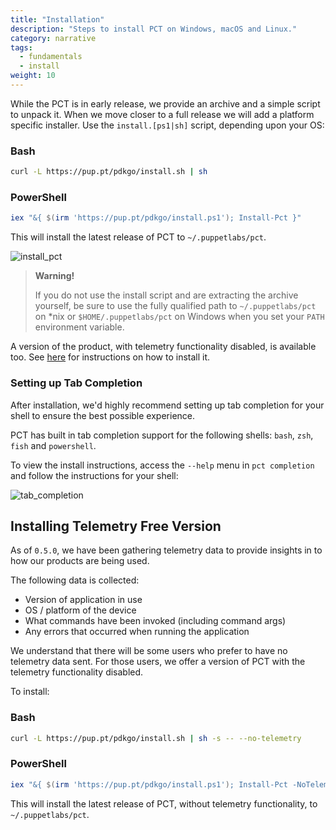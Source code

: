 ```yaml
---
title: "Installation"
description: "Steps to install PCT on Windows, macOS and Linux."
category: narrative
tags:
  - fundamentals
  - install
weight: 10
---
```


While the PCT is in early release, we provide an archive and a simple script to unpack it. When we move closer to a full release we will add a platform specific installer. Use the `install.[ps1|sh]` script, depending upon your OS:

### Bash

```bash
curl -L https://pup.pt/pdkgo/install.sh | sh
```

### PowerShell

```powershell
iex "&{ $(irm 'https://pup.pt/pdkgo/install.ps1'); Install-Pct }"
```

This will install the latest release of PCT to `~/.puppetlabs/pct`.

![install_pct](https://github.com/puppetlabs/pdkgo/blob/main/docs/_resources/install_and_export_path.gif?raw=true)

> **Warning!**
>
> If you do not use the install script and are extracting the archive yourself, be sure to use the fully qualified path to `~/.puppetlabs/pct` on *nix or `$HOME/.puppetlabs/pct` on Windows when you set your `PATH` environment variable.

A version of the product, with telemetry functionality disabled, is available too.
See [here](#installing-telemetry-free-version) for instructions on how to install it.

### Setting up Tab Completion

After installation, we'd highly recommend setting up tab completion for your shell to ensure the best possible experience.

PCT has built in tab completion support for the following shells: `bash`, `zsh`, `fish` and `powershell`.

To view the install instructions, access the `--help` menu in `pct completion` and follow the instructions for your shell:

![tab_completion](https://github.com/puppetlabs/pdkgo/blob/main/docs/_resources/completion_setup.gif?raw=true)

## Installing Telemetry Free Version

As of `0.5.0`, we have been gathering telemetry data to provide insights in to how our products are being used.

The following data is collected:

- Version of application in use
- OS / platform of the device
- What commands have been invoked (including command args)
- Any errors that occurred when running the application

We understand that there will be some users who prefer to have no telemetry data sent.
For those users, we offer a version of PCT with the telemetry functionality disabled.

To install:

### Bash

```bash
curl -L https://pup.pt/pdkgo/install.sh | sh -s -- --no-telemetry
```

### PowerShell

```powershell
iex "&{ $(irm 'https://pup.pt/pdkgo/install.ps1'); Install-Pct -NoTelemetry }"
```

This will install the latest release of PCT, without telemetry functionality, to `~/.puppetlabs/pct`.

